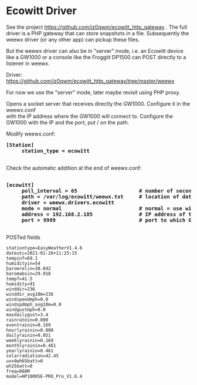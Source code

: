 # Ecowitt Driver

See the project https://github.com/iz0qwm/ecowitt_http_gateway .
The full driver is a PHP gateway that can store snapshots in a file.
Subsequently the weewx driver (or any other app) can pickup
these files.

But the weewx driver can also be in "server" mode, i.e. an Ecowitt
device like a GW1000 or a console like the Froggiit DP1500 can POST directly
to a listener in weewx.

Driver: https://github.com/iz0qwm/ecowitt_http_gateway/tree/master/weewx

For now we use the "server" mode, later maybe revisit using PHP proxy.

Opens a socket server that receives directly the GW1000. 
Configure it in the weewx.conf<br>
with the IP address where the GW1000 will connect to. 
Configure the GW1000 with the IP and the port, put / on the path.

Modify weewx.conf:
<pre>
<b>[Station]
     station_type = ecowitt
</b>
</pre>
Check the automatic addition at the end of weewx.conf:<br>
<pre>
<b>
[ecowitt]
     poll_interval = 65                    # number of seconds, just a little more than the GW1000 update time
     path = /var/log/ecowitt/weewx.txt     # location of data file generated by ecowitt_http_gateway used in mode=normal
     driver = weewx.drivers.ecowitt
     mode = normal                         # normal = use with ecowitt_http_gateway - server = directly connected to GW1000
     address = 192.168.2.185               # IP address of the PC where weewx is running in mode=server, to which GW1000 will connect to                
     port = 9999                           # port to which GW1000 will connect to in mode=server
</b>
</pre>

POSTed fields

    stationtype=EasyWeatherV1.4.6
    dateutc=2021-01-26+11:25:15
    tempinf=69.1
    humidityin=54
    baromrelin=30.042
    baromabsin=29.918
    tempf=41.5
    humidity=91
    winddir=236
    winddir_avg10m=236
    windspeedmph=0.0
    windspdmph_avg10m=0.0
    windgustmph=0.0
    maxdailygust=3.4
    rainratein=0.000
    eventrainin=0.169
    hourlyrainin=0.000
    dailyrainin=0.051
    weeklyrainin=0.169
    monthlyrainin=0.461
    yearlyrainin=0.461
    solarradiation=42.45
    uv=0wh65batt=0
    wh25batt=0
    freq=868M
    model=HP1000SE-PRO_Pro_V1.6.4